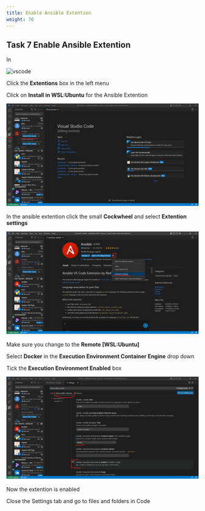 ```yaml
---
title: Enable Ansible Extention
weight: 70
---
```


## Task 7 Enable Ansible Extention

In

![vscode](/images/student-vscode.png)

Click the **Extentions** box in the left menu

Click on **Install in WSL:Ubuntu** for the Ansible Extention

![Alt text](images/03_install_in_wsl.png?raw=true "Code install in wsl")

In the ansible extention click the small **Cockwheel** and select **Extention settings**

![Alt text](images/04_go_to_settings.png?raw=true "Code Extention settings")

Make sure you change to the **Remote [WSL:Ubuntu]**

Select **Docker** in the **Execution Environment Container Engine** drop down

Tick the **Execution Environment Enabled** box

![Alt text](images/05_enable_execution_env.png?raw=true "Code Ansible ext")

Now the extention is enabled

Close the Settings tab and go to files and folders in Code
